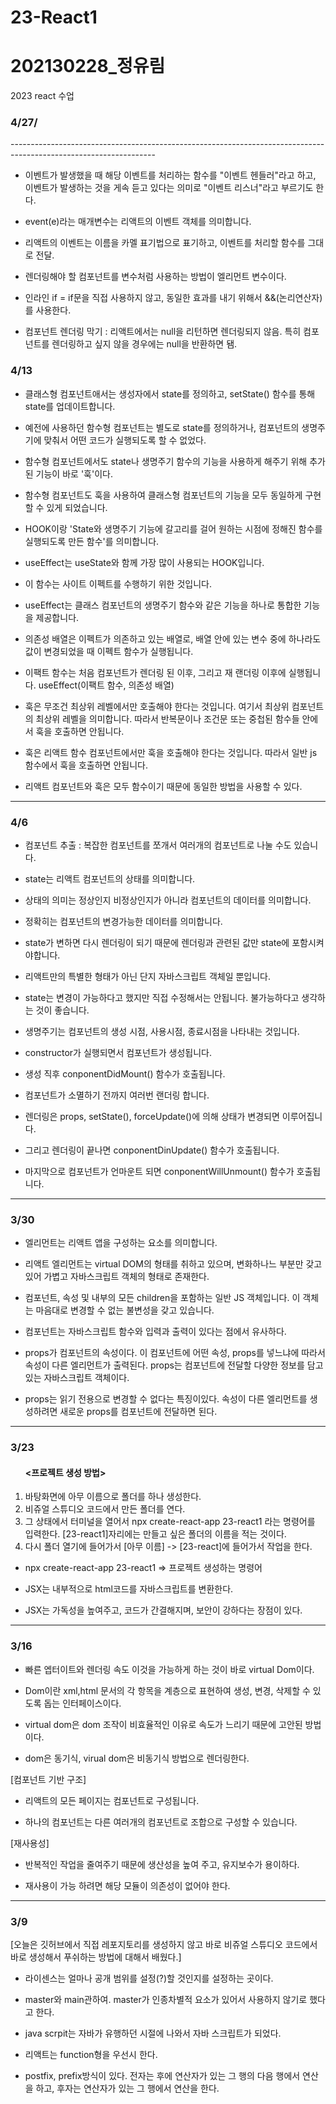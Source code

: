 # 23-React1 <h1>202130228_정유림</h1>
2023 react 수업


<h3>4/27/</h3>
------------------------------------------------------------------------------------------------------------------

- 이벤트가 발생했을 때 해당 이벤트를 처리하는 함수를 "이벤트 헨들러"라고 하고, 이벤트가 발생하는 것을 게속 듣고 있다는 의미로 "이벤트 리스너"라고 부르기도 한다.

- event(e)라는 매개변수는 리액트의 이벤트 객체를 의미합니다.

- 리액트의 이벤트는 이름을 카멜 표기법으로 표기하고, 이벤트를 처리할 함수를 그대로 전달.

- 렌더링해야 할 컴포넌트를 변수처럼 사용하는 방법이 엘리먼트 변수이다.

- 인라인 if = if문을 직접 사용하지 않고, 동일한 효과를 내기 위해서 &&(논리연산자)를 사용한다.

- 컴포넌트 렌더링 막기 : 리액트에서는 null을 리턴하면 렌더링되지 않음. 특히 컴포넌트를 렌더링하고 싶지 않을 경우에는 null을 반환하면 됌.


<h3>4/13</h3>

- 클래스형 컴포넌트애서는 생성자에서 state를 정의하고, setState() 함수를 통해 state를 업데이트합니다.

- 예전에 사용하던 함수형 컴포넌트는 별도로 state를 정의하거나, 컴포넌트의 생명주기에 맞춰서 어떤 코드가 실행되도록 할 수 없었다.

- 함수형 컴포넌트에서도 state나 생명주기 함수의 기능을 사용하게 해주기 위해 추가된 기능이 바로 '훅'이다.

- 함수형 컴포넌트도 훅을 사용하여 클래스형 컴포넌트의 기능을 모두 동일하게 구현할 수 있게 되었습니다.

- HOOK이랑 'State와 생명주기 기능에 갈고리를 걸어 원하는 시점에 정해진 함수를 실행되도록 만든 함수'를 의미합니다.

- useEffect는 useState와 함께 가장 많이 사용되는 HOOK입니다.

- 이 함수는 사이트 이펙트를 수행하기 위한 것입니다.
- useEffect는 클래스 컴포넌트의 생명주기 함수와 같은 기능을 하나로 통합한 기능을 제공합니다.

- 의존성 배열은 이펙트가 의존하고 있는 배열로, 배열 안에 있는 변수 중에 하나라도 값이 변경되었을 때 이펙트 함수가 실행됩니다.

- 이팩트 함수는 처음 컴포넌트가 렌더링 된 이후, 그리고 재 랜더링 이후에 실행됩니다. useEffect(이팩트 함수, 의존성 배열)

- 훅은 무조건 최상위 레벨에서만 호출해야 한다는 것입니다. 여기서 최상위 컴포넌트의 최상위 레벨을 의미합니다. 따라서 반복문이나 조건문 또는 중첩된 함수들 안에서 훅을 호출하면 안됩니다. 

- 훅은 리액트 함수 컴포넌트에서만 훅을 호출해야 한다는 것입니다. 따라서 일반 js 함수에서 훅을 호출하면 안됩니다. 

- 리액트 컴포넌트와 훅은 모두 함수이기 때문에 동일한 방법을 사용할 수 있다. 
-------------------------------------------------------------------------------------------------------------------
<h3>4/6</h3>

- 컴포넌트 추출 : 복잡한 컴포넌트를 쪼개서 여러개의 컴포넌트로 나눌 수도 있습니다.

- state는 리액트 컴포넌트의 상태를 의미합니다.

- 상태의 의미는 정상인지 비정상인지가 아니라 컴포넌트의 데이터를 의미합니다.

- 정확히는 컴포넌트의 변경가능한 데이터를 의미합니다.

- state가 변하면 다시 렌더링이 되기 때문에 렌더링과 관련된 값만 state에 포함시켜야합니다.

- 리액트만의 특별한 형태가 아닌 단지 자바스크립트 객체일 뿐입니다.

- state는 변경이 가능하다고 했지만 직접 수정해서는 안됩니다. 불가능하다고 생각하는 것이 좋습니다.

- 생명주기는 컴포넌트의 생성 시점, 사용시점, 종료시점을 나타내는 것입니다.

- constructor가 실행되면서 컴포넌트가 생성됩니다.

- 생성 직후 conponentDidMount() 함수가 호출됩니다.

- 컴포넌트가 소멸하기 전까지 여러번 랜더링 합니다.

- 렌더링은 props, setState(), forceUpdate()에 의해 상태가 변경되면 이루어집니다.

- 그리고 렌더링이 끝나면 conponentDinUpdate() 함수가 호출됩니다.

- 마지막으로 컴포넌트가 언마운트 되면 conponentWillUnmount() 함수가 호출됩니다.
-------------------------------------------------------------------------------------------------------------------
<h3>3/30</h3>

- 엘리먼트는 리액트 앱을 구성하는 요소를 의미합니다.

- 리액트 엘리먼트는 virtual DOM의 형태를 취하고 있으며, 변화하나느 부분만 갖고 있어 가볍고 자바스크립트 객체의 형태로 존재한다.

- 컴포넌트, 속성 및 내부의 모든 children을 포함하는 일반 JS 객체입니다. 이 객체는 마음대로 변경할 수 없는 불변성을 갖고 있습니다.

- 컴포넌트는 자바스크립트 함수와 입력과 출력이 있다는 점에서 유사하다.

- props가 컴포넌트의 속성이다. 이 컴포넌트에 어떤 속성, props를 넣느냐에 따라서 속성이 다른 엘리먼트가 출력된다. props는 컴포넌트에 전달할 다양한 정보를 담고 있는 자바스크립트 객체이다.

- props는 읽기 전용으로 변경할 수 없다는 특징이있다. 속성이 다른 엘리먼트를 생성하려면 새로운 props를 컴포넌트에 전달하면 된다.
-------------------------------------------------------------------------------------------------------------------
<h3>3/23</h3>

<ol>
  <h4><프로젝트 생성 방법></h4>
  <li> 바탕화면에 아무 이름으로 폴더를 하나 생성한다. </li>
  <li> 비쥬얼 스튜디오 코드에서 만든 폴더를 연다.</li>
  <li> 그 상태에서 터미널을 열어서 npx create-react-app 23-react1  라는 명령어를 입력한다. [23-react1]자리에는 만들고 싶은 폴더의 이름을 적는 것이다.</li>
  <li> 다시 폴더 열기에 들어가서 [아무 이름] -> [23-react]에 들어가서 작업을 한다.</li>
</ol>

- npx create-react-app 23-react1  =>  프로젝트 생성하는 명령어

- JSX는 내부적으로 html코드를 자바스크립트를 변환한다.

- JSX는 가독성을 높여주고, 코드가 간결해지며, 보안이 강하다는 장점이 있다.
-------------------------------------------------------------------------------------------------------------------
<h3>3/16</h3>

- 빠른 엡터이트와 렌더링 속도 이것을 가능하게 하는 것이 바로 virtual Dom이다.

- Dom이란 xml,html 문서의 각 항목을 계층으로 표현하여 생성, 변경, 삭제할 수 있도록 돕는 인터페이스이다. 

- virtual dom은 dom 조작이 비효율적인 이유로 속도가 느리기 때문에 고안된 방법이다.

- dom은 동기식, virual dom은 비동기식 방법으로 렌더링한다.

[컴포넌트 기반 구조]
- 리액트의 모든 페이지는 컴포넌트로 구성됩니다.

- 하나의 컴포넌트는 다른 여러개의 컴포넌트로 조합으로 구성할 수 있습니다.

[재사용성]
- 반복적인 작업을 줄여주기 때문에 생산성을 높여 주고, 유지보수가 용이하다.

- 재사용이 가능 하려면 해당 모듈이 의존성이 없어야 한다.

-------------------------------------------------------------------------------------------------------------------

<h3>3/9</h3>
[오늘은 깃허브에서 직접 레포지토리를 생성하지 않고 바로 비쥬얼 스튜디오 코드에서 바로 생성해서 푸쉬하는 방법에 대해서 배웠다.]

- 라이센스는 얼마나 공개 범위를 설정(?)할 것인지를 설정하는 곳이다. 

- master와 main관하여. master가 인종차별적 요소가 있어서 사용하지 않기로 했다고 한다.

- java scrpit는 자바가 유행하던 시절에 나와서 자바 스크립트가 되었다.

- 리액트는 function형을 우선시 한다.

- postfix, prefix방식이 있다. 전자는 후에 연산자가 있는 그 행의 다음 행에서 연산을 하고, 후자는 연산자가 있는 그 행에서 연산을 한다.


